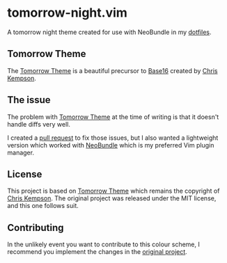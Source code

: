 tomorrow-night.vim
==================

A tomorrow night theme created for use with NeoBundle in my [dotfiles](https://github.com/squarefrog/dotfiles).

## Tomorrow Theme

The [Tomorrow Theme](https://github.com/chriskempson/tomorrow-theme) is a beautiful precursor to [Base16](https://github.com/chriskempson/base16) created by [Chris Kempson](https://github.com/chriskempson/).

## The issue

The problem with [Tomorrow Theme](https://github.com/chriskempson/tomorrow-theme) at the time of writing is that it doesn't handle diffs very well.

I created a [pull request](https://github.com/chriskempson/tomorrow-theme/pull/258) to fix those issues, but I also wanted a lightweight version which worked with [NeoBundle](https://github.com/Shougo/neobundle.vim) which is my preferred Vim plugin manager.

## License

This project is based on [Tomorrow Theme](https://github.com/chriskempson/tomorrow-theme) which remains the copyright of [Chris Kempson](https://github.com/chriskempson/). The original project was released under the MIT license, and this one follows suit.

## Contributing

In the unlikely event you want to contribute to this colour scheme, I recommend you implement the changes in the [original project](https://github.com/chriskempson/tomorrow-theme).
